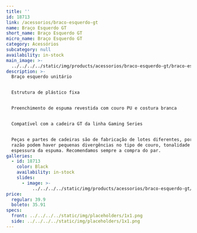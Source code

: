 ```yaml
---
title: ''
id: 18713
link: /acessorios/braco-esquerdo-gt
name: Braço Esquerdo GT
short_name: Braço Esquerdo GT
micro_name: Braço Esquerdo GT
category: Acessórios
subcategory: null
availability: in-stock
main_image: >-
  ../../../../static/img/products/acessorios/braco-esquerdo-gt/braco-esquerdo-gt.jpg
description: >-
  Braço esquerdo unitário


  Estrutura de plástico fixa


  Preenchimento de espuma revestida com couro PU e costura branca


  Compatível com a cadeira GT da linha Gaming Series


  Peças e partes de cadeiras são de fabricação de lotes diferentes, por essa
  razão podem haver pequenas divergências no tipo de couro, tonalidade e/ou
  espessura da espuma. Recomendamos sempre a compra do par.
galleries:
  - id: 18713
    color: Black
    availability: in-stock
    slides:
      - image: >-
          ../../../../static/img/products/acessorios/braco-esquerdo-gt/braco-esquerdo-gt.jpg
price:
  regular: 39.9
  boleto: 35.91
specs:
  front: ../../../../static/img/placeholders/1x1.png
  side: ../../../../static/img/placeholders/1x1.png
---
```


